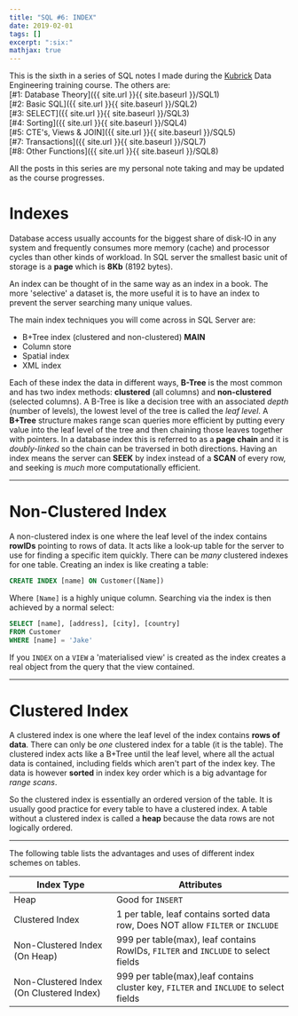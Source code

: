 ```yaml
---
title: "SQL #6: INDEX"
date: 2019-02-01
tags: []
excerpt: ":six:"
mathjax: true
---
```


This is the sixth in a series of SQL notes I made during the [Kubrick](https://kubrickgroup.com/) Data Engineering training course. The others are:  
[#1: Database Theory]({{ site.url }}{{ site.baseurl }}/SQL1)  
[#2: Basic SQL]({{ site.url }}{{ site.baseurl }}/SQL2)  
[#3: SELECT]({{ site.url }}{{ site.baseurl }}/SQL3)  
[#4: Sorting]({{ site.url }}{{ site.baseurl }}/SQL4)  
[#5: CTE's, Views & JOIN]({{ site.url }}{{ site.baseurl }}/SQL5)  
[#7: Transactions]({{ site.url }}{{ site.baseurl }}/SQL7)  
[#8: Other Functions]({{ site.url }}{{ site.baseurl }}/SQL8)  

All the posts in this series are my personal note taking and may be updated as the course progresses.  

# Indexes
Database access usually accounts for the biggest share of disk-IO in any system and frequently consumes more memory (cache) and processor cycles than other kinds of workload. In SQL server the smallest basic unit of storage is a **page** which is **8Kb** (8192 bytes).  

An index can be thought of in the same way as an index in a book.  The more 'selective' a dataset is, the more useful it is to have an index to prevent the server searching many unique values.  

The main index techniques you will come across in SQL Server are:  
- B+Tree index (clustered and non-clustered) **MAIN**  
- Column store  
- Spatial index  
- XML index  

Each of these index the data in different ways, **B-Tree** is the most common and has two index methods: **clustered** (all columns) and **non-clustered** (selected columns). A B-Tree is like a decision tree with an associated *depth* (number of levels), the lowest level of the tree is called the *leaf level*. A **B+Tree** structure makes range scan queries more efficient by putting every value into the leaf level of the tree and then chaining those leaves together with pointers. In a database index this is referred to as a **page chain** and it is *doubly-linked* so the chain can be traversed in both directions. Having an index means the server can **SEEK** by index instead of a **SCAN** of every row, and seeking is *much* more computationally efficient.   

---
# Non-Clustered Index
A non-clustered index is one where the leaf level of the index contains **rowIDs** pointing to rows of data. It acts like a look-up table for the server to use for finding a specific item quickly. There can be *many* clustered indexes for one table. Creating an index is like creating a table:  

```sql
CREATE INDEX [name] ON Customer([Name])
```  

Where `[Name]` is a highly unique column. Searching via the index is then achieved by a normal select:  
```sql
SELECT [name], [address], [city], [country]
FROM Customer
WHERE [name] = 'Jake'
```  

If you `INDEX` on a `VIEW` a 'materialised view' is created as the index creates a real object from the query that the view contained. 

---
# Clustered Index 
A clustered index is one where the leaf level of the index contains **rows of data**. There can only be *one* clustered index for a table (it is the table). The clustered index acts like a B+Tree until the leaf level, where all the actual data is contained, including fields which aren't part of the index key. The data is however **sorted** in index key order which is a big advantage for *range scans*.  

So the clustered index is essentially an ordered version of the table. It is usually good practice for every table to have a clustered index. A table without a clustered index is called a **heap** because the data rows are not logically ordered.

---
The following table lists the advantages and uses of different index schemes on tables. 

|Index Type|Attributes|
|---|---|
|Heap|Good for `INSERT`|
|Clustered Index|1 per table, leaf contains sorted data row, Does NOT allow `FILTER` or `INCLUDE`|
|Non-Clustered Index (On Heap)|999 per table(max), leaf contains RowIDs, `FILTER` and `INCLUDE` to select fields|
|Non-Clustered Index (On Clustered Index)|999 per table(max),leaf contains cluster key, `FILTER` and `INCLUDE` to select fields|